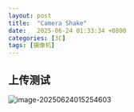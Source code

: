 ```yaml
---
layout: post
title:  "Camera Shake"
date:   2025-06-24 01:33:34 +0800
categories: [3C]
tags: [摄像机]
---
```


## 上传测试

![image-20250624015254603](https://fellno-io-picgo.oss-cn-hangzhou.aliyuncs.com/img/image-20250624015254603.png)

